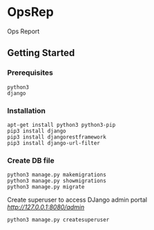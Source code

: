 # OpsRep

Ops Report

## Getting Started

### Prerequisites

```
python3
django
```

### Installation

```
apt-get install python3 python3-pip
pip3 install django
pip3 install djangorestframework
pip3 install django-url-filter
```

### Create DB file

```
python3 manage.py makemigrations
python3 manage.py showmigrations
python3 manage.py migrate
```

Create superuser to access DJango admin portal *http://127.0.0.1:8080/admin*

```
python3 manage.py createsuperuser
```
